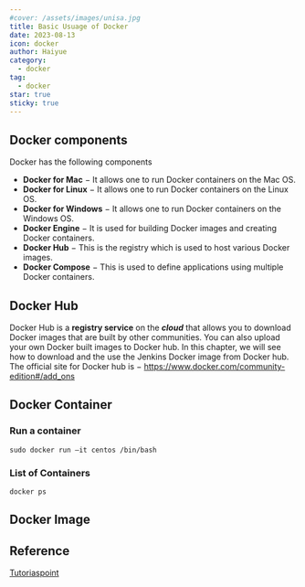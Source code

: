 ```yaml
---
#cover: /assets/images/unisa.jpg
title: Basic Usuage of Docker
date: 2023-08-13
icon: docker
author: Haiyue
category:
  - docker
tag:
  - docker
star: true
sticky: true
---
```


## Docker components
Docker has the following components
- **Docker for Mac** − It allows one to run Docker containers on the Mac OS.
- **Docker for Linux** − It allows one to run Docker containers on the Linux OS.
- **Docker for Windows** − It allows one to run Docker containers on the Windows OS.
- **Docker Engine** − It is used for building Docker images and creating Docker containers.
- **Docker Hub** − This is the registry which is used to host various Docker images.
- **Docker Compose** − This is used to define applications using multiple Docker containers.

## Docker Hub
Docker Hub is a **registry service** on the ***cloud*** that allows you to download Docker images that are built by other communities. You can also upload your own Docker built images to Docker hub. In this chapter, we will see how to download and the use the Jenkins Docker image from Docker hub.
The official site for Docker hub is − https://www.docker.com/community-edition#/add_ons


## Docker Container
### Run a container
`sudo docker run –it centos /bin/bash `
### List of Containers
`docker ps`
## Docker Image




## Reference
[Tutoriaspoint](https://www.tutorialspoint.com/docker/docker_hub.htm)